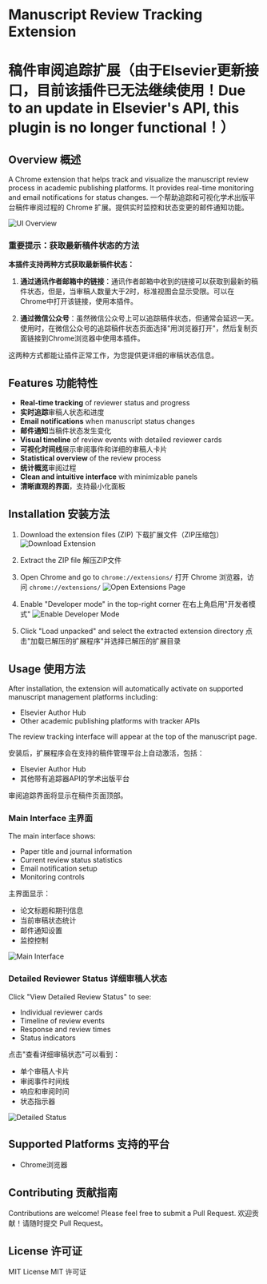 # Manuscript Review Tracking Extension
# 稿件审阅追踪扩展（由于Elsevier更新接口，目前该插件已无法继续使用！Due to an update in Elsevier's API, this plugin is no longer functional！）


## Overview 概述
A Chrome extension that helps track and visualize the manuscript review process in academic publishing platforms. It provides real-time monitoring and email notifications for status changes.
一个帮助追踪和可视化学术出版平台稿件审阅过程的 Chrome 扩展。提供实时监控和状态变更的邮件通知功能。

![UI Overview](ui1.png)



### 重要提示：获取最新稿件状态的方法
**本插件支持两种方式获取最新稿件状态：**

1. **通过通讯作者邮箱中的链接**：通讯作者邮箱中收到的链接可以获取到最新的稿件状态，但是，当审稿人数量大于2时，标准视图会显示受限。可以在Chrome中打开该链接，使用本插件。

2. **通过微信公众号**：虽然微信公众号上可以追踪稿件状态，但通常会延迟一天。使用时，在微信公众号的追踪稿件状态页面选择"用浏览器打开"，然后复制页面链接到Chrome浏览器中使用本插件。

这两种方式都能让插件正常工作，为您提供更详细的审稿状态信息。

## Features 功能特性
- **Real-time tracking** of reviewer status and progress
- **实时追踪**审稿人状态和进度
- **Email notifications** when manuscript status changes
- **邮件通知**当稿件状态发生变化
- **Visual timeline** of review events with detailed reviewer cards
- **可视化时间线**展示审阅事件和详细的审稿人卡片
- **Statistical overview** of the review process
- **统计概览**审阅过程
- **Clean and intuitive interface** with minimizable panels
- **清晰直观的界面**，支持最小化面板


## Installation 安装方法
1. Download the extension files (ZIP)
   下载扩展文件（ZIP压缩包）
   ![Download Extension](1.png)

2. Extract the ZIP file
   解压ZIP文件

3. Open Chrome and go to `chrome://extensions/`
   打开 Chrome 浏览器，访问 `chrome://extensions/`
   ![Open Extensions Page](2.png)

4. Enable "Developer mode" in the top-right corner
   在右上角启用"开发者模式"
   ![Enable Developer Mode](3.png)

5. Click "Load unpacked" and select the extracted extension directory
   点击"加载已解压的扩展程序"并选择已解压的扩展目录

## Usage 使用方法
After installation, the extension will automatically activate on supported manuscript management platforms including:
- Elsevier Author Hub
- Other academic publishing platforms with tracker APIs

The review tracking interface will appear at the top of the manuscript page.

安装后，扩展程序会在支持的稿件管理平台上自动激活，包括：
- Elsevier Author Hub
- 其他带有追踪器API的学术出版平台

审阅追踪界面将显示在稿件页面顶部。


### Main Interface 主界面
The main interface shows:
- Paper title and journal information
- Current review status statistics
- Email notification setup
- Monitoring controls

主界面显示：
- 论文标题和期刊信息
- 当前审稿状态统计
- 邮件通知设置
- 监控控制

![Main Interface](ui1.png)

### Detailed Reviewer Status 详细审稿人状态
Click "View Detailed Review Status" to see:
- Individual reviewer cards
- Timeline of review events
- Response and review times
- Status indicators

点击"查看详细审稿状态"可以看到：
- 单个审稿人卡片
- 审阅事件时间线
- 响应和审阅时间
- 状态指示器

![Detailed Status](ui2.png)

## Supported Platforms 支持的平台
- Chrome浏览器

## Contributing 贡献指南
Contributions are welcome! Please feel free to submit a Pull Request.
欢迎贡献！请随时提交 Pull Request。

## License 许可证
MIT License
MIT 许可证
